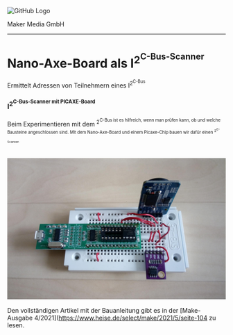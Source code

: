 ![GitHub Logo](http://www.heise.de/make/icons/make_logo.png)

Maker Media GmbH
*** 

# Nano-Axe-Board als I<sup>2<sup>C-Bus-Scanner
Ermittelt Adressen von Teilnehmern eines I<sup>2<sup>C-Bus

### I<sup>2<sup>C-Bus-Scanner mit PICAXE-Board

Beim Experimentieren mit dem <sup>2<sup>C-Bus ist es hilfreich, wenn man prüfen kann, ob und welche Bausteine angeschlossen sind. Mit dem Nano-Axe-Board und einem Picaxe-Chip bauen wir dafür einen <sup>2<sup>C-Scanner.

![Picture](https://github.com/MakeMagazinDE/I2C-Scanner/blob/master/nano-scanner.jpg)

Den vollständigen Artikel mit der Bauanleitung gibt es in der [Make-Ausgabe 4/2021](https://www.heise.de/select/make/2021/5/seite-104 zu lesen. 